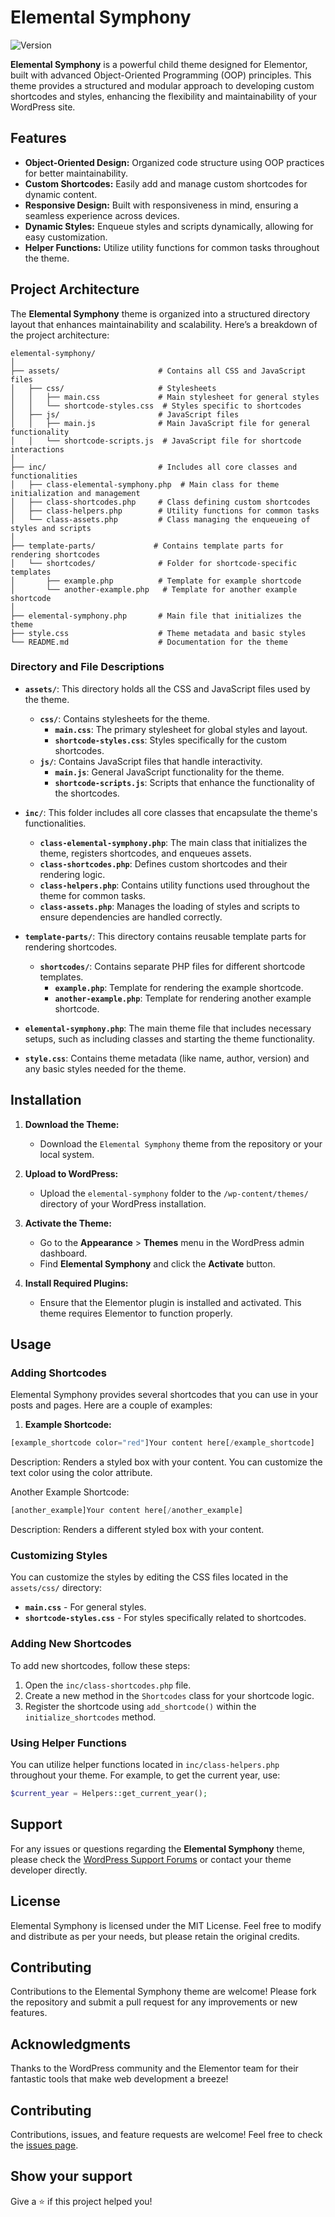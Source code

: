 # Elemental Symphony
![Version](https://img.shields.io/badge/version-1.0.0-blue.svg)

**Elemental Symphony** is a powerful child theme designed for Elementor, built with advanced Object-Oriented Programming (OOP) principles. This theme provides a structured and modular approach to developing custom shortcodes and styles, enhancing the flexibility and maintainability of your WordPress site.

## Features

- **Object-Oriented Design:** Organized code structure using OOP practices for better maintainability.
- **Custom Shortcodes:** Easily add and manage custom shortcodes for dynamic content.
- **Responsive Design:** Built with responsiveness in mind, ensuring a seamless experience across devices.
- **Dynamic Styles:** Enqueue styles and scripts dynamically, allowing for easy customization.
- **Helper Functions:** Utilize utility functions for common tasks throughout the theme.

## Project Architecture

The **Elemental Symphony** theme is organized into a structured directory layout that enhances maintainability and scalability. Here’s a breakdown of the project architecture:

```
elemental-symphony/
│
├── assets/                      # Contains all CSS and JavaScript files
│   ├── css/                     # Stylesheets
│   │   ├── main.css             # Main stylesheet for general styles
│   │   └── shortcode-styles.css  # Styles specific to shortcodes
│   ├── js/                      # JavaScript files
│   │   ├── main.js              # Main JavaScript file for general functionality
│   │   └── shortcode-scripts.js  # JavaScript file for shortcode interactions
│
├── inc/                         # Includes all core classes and functionalities
│   ├── class-elemental-symphony.php  # Main class for theme initialization and management
│   ├── class-shortcodes.php     # Class defining custom shortcodes
│   ├── class-helpers.php        # Utility functions for common tasks
│   └── class-assets.php         # Class managing the enqueueing of styles and scripts
│
├── template-parts/             # Contains template parts for rendering shortcodes
│   └── shortcodes/              # Folder for shortcode-specific templates
│       ├── example.php          # Template for example shortcode
│       └── another-example.php   # Template for another example shortcode
│
├── elemental-symphony.php       # Main file that initializes the theme
├── style.css                    # Theme metadata and basic styles
└── README.md                    # Documentation for the theme
```

### Directory and File Descriptions

- **`assets/`**: This directory holds all the CSS and JavaScript files used by the theme.
  - **`css/`**: Contains stylesheets for the theme.
    - **`main.css`**: The primary stylesheet for global styles and layout.
    - **`shortcode-styles.css`**: Styles specifically for the custom shortcodes.
  - **`js/`**: Contains JavaScript files that handle interactivity.
    - **`main.js`**: General JavaScript functionality for the theme.
    - **`shortcode-scripts.js`**: Scripts that enhance the functionality of the shortcodes.

- **`inc/`**: This folder includes all core classes that encapsulate the theme's functionalities.
  - **`class-elemental-symphony.php`**: The main class that initializes the theme, registers shortcodes, and enqueues assets.
  - **`class-shortcodes.php`**: Defines custom shortcodes and their rendering logic.
  - **`class-helpers.php`**: Contains utility functions used throughout the theme for common tasks.
  - **`class-assets.php`**: Manages the loading of styles and scripts to ensure dependencies are handled correctly.

- **`template-parts/`**: This directory contains reusable template parts for rendering shortcodes.
  - **`shortcodes/`**: Contains separate PHP files for different shortcode templates.
    - **`example.php`**: Template for rendering the example shortcode.
    - **`another-example.php`**: Template for rendering another example shortcode.

- **`elemental-symphony.php`**: The main theme file that includes necessary setups, such as including classes and starting the theme functionality.

- **`style.css`**: Contains theme metadata (like name, author, version) and any basic styles needed for the theme.


## Installation

1. **Download the Theme:**
   - Download the `Elemental Symphony` theme from the repository or your local system.

2. **Upload to WordPress:**
   - Upload the `elemental-symphony` folder to the `/wp-content/themes/` directory of your WordPress installation.

3. **Activate the Theme:**
   - Go to the **Appearance** > **Themes** menu in the WordPress admin dashboard.
   - Find **Elemental Symphony** and click the **Activate** button.

4. **Install Required Plugins:**
   - Ensure that the Elementor plugin is installed and activated. This theme requires Elementor to function properly.

## Usage

### Adding Shortcodes

Elemental Symphony provides several shortcodes that you can use in your posts and pages. Here are a couple of examples:

1. **Example Shortcode:**
```php
[example_shortcode color="red"]Your content here[/example_shortcode]
```
Description: Renders a styled box with your content. You can customize the text color using the color attribute.

Another Example Shortcode:

```php
[another_example]Your content here[/another_example]
```
Description: Renders a different styled box with your content.

### Customizing Styles

You can customize the styles by editing the CSS files located in the `assets/css/` directory:

- **`main.css`** - For general styles.
- **`shortcode-styles.css`** - For styles specifically related to shortcodes.

### Adding New Shortcodes

To add new shortcodes, follow these steps:

1. Open the `inc/class-shortcodes.php` file.
2. Create a new method in the `Shortcodes` class for your shortcode logic.
3. Register the shortcode using `add_shortcode()` within the `initialize_shortcodes` method.

### Using Helper Functions

You can utilize helper functions located in `inc/class-helpers.php` throughout your theme. For example, to get the current year, use:

```php
$current_year = Helpers::get_current_year();
```

## Support

For any issues or questions regarding the **Elemental Symphony** theme, please check the [WordPress Support Forums](https://wordpress.org/support/forum/themes-and-templates/) or contact your theme developer directly.

## License

Elemental Symphony is licensed under the MIT License. Feel free to modify and distribute as per your needs, but please retain the original credits.

## Contributing

Contributions to the Elemental Symphony theme are welcome! Please fork the repository and submit a pull request for any improvements or new features.

## Acknowledgments

Thanks to the WordPress community and the Elementor team for their fantastic tools that make web development a breeze!

## Contributing

Contributions, issues, and feature requests are welcome! Feel free to check the [issues page](https://github.com/mehdibafdil-dev/elemental-symphony/issues).

## Show your support

Give a ⭐️ if this project helped you!



